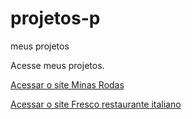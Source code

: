 # projetos-p
 meus projetos

Acesse meus projetos.

<a href="https://ruan-steffansom.github.io/projetos-p/minas-rodas/">Acessar o site Minas Rodas</a>

<a href="https://ruan-steffansom.github.io/projetos-p/fresco-restaurante-italiano/">Acessar o site Fresco restaurante italiano</a>